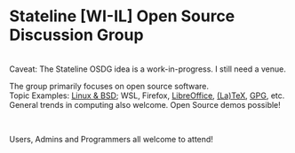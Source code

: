 <h1>Stateline [WI-IL] Open Source Discussion Group</h1><br>
Caveat: The Stateline OSDG idea is a work-in-progress. I still need a venue.
<p>The group primarily focuses on open source software.<br> 
Topic Examples: <a href="https://distrowatch.com/?language=EN">Linux &amp; BSD</a>; WSL, Firefox, <a href="https://www.libreoffice.org/">LibreOffice</a>, <a href="https://tug.org/">(La)TeX</a>, <a href="https://www.gnupg.org">GPG</a>, etc. General trends in computing also welcome. Open Source demos possible!</p>
<br>
<p>Users, Admins and Programmers all welcome to attend!</p>
